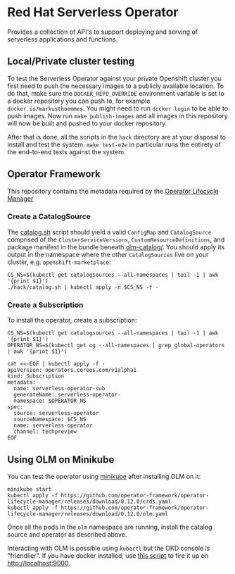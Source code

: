 # Red Hat Serverless Operator

Provides a collection of API's to support deploying and serving of
serverless applications and functions.

## Local/Private cluster testing

To test the Serverless Operator against your private Openshift cluster
you first need to push the necessary images to a publicly available location.
To do that, make sure the `DOCKER_REPO_OVERRIDE` environment variable is set
to a docker repository you can push to, for example `docker.io/markusthoemmes`.
You might need to run `docker login` to be able to push images. Now run
`make publish-images` and all images in this repository will now be built and
pushed to your docker repository.

After that is done, all the scripts in the `hack` directory are at your disposal
to install and test the system. `make test-e2e` in particular runs the entirety
of the end-to-end tests against the system.

## Operator Framework

This repository contains the metadata required by the [Operator
Lifecycle
Manager](https://github.com/operator-framework/operator-lifecycle-manager)

### Create a CatalogSource

The [catalog.sh](hack/catalog.sh) script should yield a valid
`ConfigMap` and `CatalogSource` comprised of the
`ClusterServiceVersions`, `CustomResourceDefinitions`, and package
manifest in the bundle beneath [olm-catalog/](olm-catalog/). You
should apply its output in the namespace where the other
`CatalogSources` live on your cluster,
e.g. `openshift-marketplace`:

```
CS_NS=$(kubectl get catalogsources --all-namespaces | tail -1 | awk '{print $1}')
./hack/catalog.sh | kubectl apply -n $CS_NS -f -
```

### Create a Subscription

To install the operator, create a subscription:

```
CS_NS=$(kubectl get catalogsources --all-namespaces | tail -1 | awk '{print $1}')
OPERATOR_NS=$(kubectl get og --all-namespaces | grep global-operators | awk '{print $1}')

cat <<-EOF | kubectl apply -f -
apiVersion: operators.coreos.com/v1alpha1
kind: Subscription
metadata:
  name: serverless-operator-sub
  generateName: serverless-operator-
  namespace: $OPERATOR_NS
spec:
  source: serverless-operator
  sourceNamespace: $CS_NS
  name: serverless-operator
  channel: techpreview
EOF
```

## Using OLM on Minikube

You can test the operator using
[minikube](https://kubernetes.io/docs/setup/minikube/) after
installing OLM on it:

```
minikube start
kubectl apply -f https://github.com/operator-framework/operator-lifecycle-manager/releases/download/0.12.0/crds.yaml
kubectl apply -f https://github.com/operator-framework/operator-lifecycle-manager/releases/download/0.12.0/olm.yaml
```

Once all the pods in the `olm` namespace are running, install the
catalog source and operator as described above.

Interacting with OLM is possible using `kubectl` but the OKD console
is "friendlier". If you have docker installed, use [this
script](https://github.com/operator-framework/operator-lifecycle-manager/blob/master/scripts/run_console_local.sh)
to fire it up on <http://localhost:9000>.


